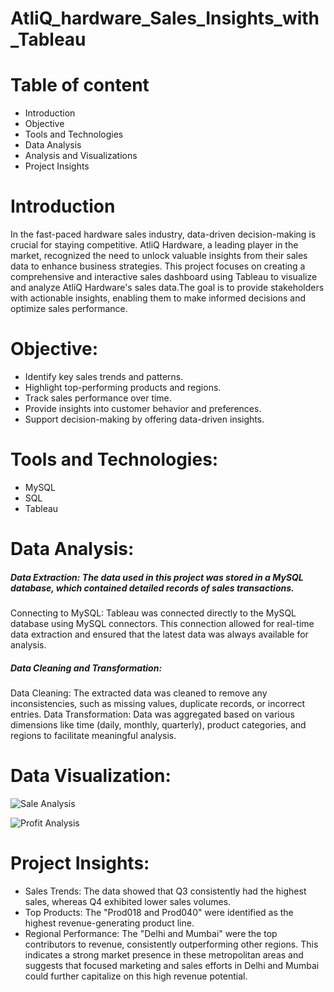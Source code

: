 # AtliQ_hardware_Sales_Insights_with_Tableau

# Table of content
- Introduction
- Objective
- Tools and Technologies
- Data Analysis
- Analysis and Visualizations
- Project Insights

# Introduction
In the fast-paced hardware sales industry, data-driven decision-making is crucial for staying competitive. AtliQ Hardware, a leading player in the market, recognized the need to unlock valuable insights from their sales data to enhance business strategies. This project focuses on creating a comprehensive and interactive sales dashboard using Tableau to visualize and analyze AtliQ Hardware's sales data.The goal is to provide stakeholders with actionable insights, enabling them to make informed decisions and optimize sales performance.

# Objective:
- Identify key sales trends and patterns.
- Highlight top-performing products and regions.
- Track sales performance over time.
- Provide insights into customer behavior and preferences.
- Support decision-making by offering data-driven insights.

# Tools and Technologies:
- MySQL
- SQL
- Tableau 

# Data Analysis:
##### Data Extraction: The data used in this project was stored in a MySQL database, which contained detailed records of sales transactions. 

Connecting to MySQL: Tableau was connected directly to the MySQL database using MySQL connectors. This connection allowed for real-time data extraction and ensured that the latest data was always available for analysis.

##### Data Cleaning and Transformation:

Data Cleaning: The extracted data was cleaned to remove any inconsistencies, such as missing values, duplicate records, or incorrect entries.
Data Transformation: Data was aggregated based on various dimensions like time (daily, monthly, quarterly), product categories, and regions to facilitate meaningful analysis.

# Data Visualization:
![Sale Analysis]()

![Profit Analysis]()

# Project Insights:
- Sales Trends: The data showed that Q3 consistently had the highest sales, whereas Q4 exhibited lower sales volumes.
- Top Products: The "Prod018 and Prod040" were identified as the highest revenue-generating product line.
- Regional Performance: The "Delhi and Mumbai" were the top contributors to revenue, consistently outperforming other regions. This indicates a strong market presence in these 
  metropolitan areas and suggests that focused marketing and sales efforts in Delhi and Mumbai could further capitalize on this high revenue potential.
